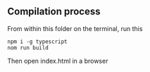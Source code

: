 ## Compilation process
From within this folder on the terminal, run this
```
npm i -g typescript
nom run build
```
Then open index.html in a browser